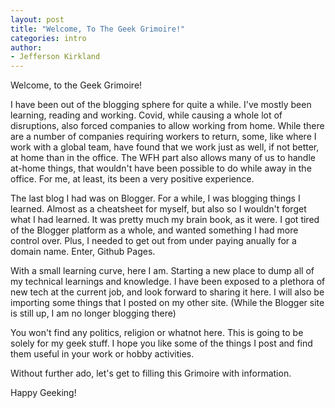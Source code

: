 ```yaml
---
layout: post
title: "Welcome, To The Geek Grimoire!"
categories: intro
author:
- Jefferson Kirkland
---
```


Welcome, to the Geek Grimoire!

I have been out of the blogging sphere for quite a while.  I've mostly been learning, reading and working.  Covid, while causing a whole lot of disruptions, also forced companies to allow working from home.  While there are a number of companies requiring workers to return, some, like where I work with a global team, have found that we work just as well, if not better, at home than in the office.  The WFH part also allows many of us to handle at-home things, that wouldn't have been possible to do while away in the office.  For me, at least, its been a very positive experience.

The last blog I had was on Blogger.  For a while, I was blogging things I learned.  Almost as a cheatsheet for myself, but also so I wouldn't forget what I had learned.  It was pretty much my brain book, as it were.  I got tired of the Blogger platform as a whole, and wanted something I had more control over.  Plus, I needed to get out from under paying anually for a domain name.  Enter, Github Pages.  

With a small learning curve, here I am.  Starting a new place to dump all of my technical learnings and knowledge.  I have been exposed to a plethora of new tech at the current job, and look forward to sharing it here.  I will also be importing some things that I posted on my other site.  (While the Blogger site is still up, I am no longer blogging there)

You won't find any politics, religion or whatnot here.  This is going to be solely for my geek stuff.  I hope you like some of the things I post and find them useful in your work or hobby activities.  

Without further ado, let's get to filling this Grimoire with information.  

Happy Geeking!



